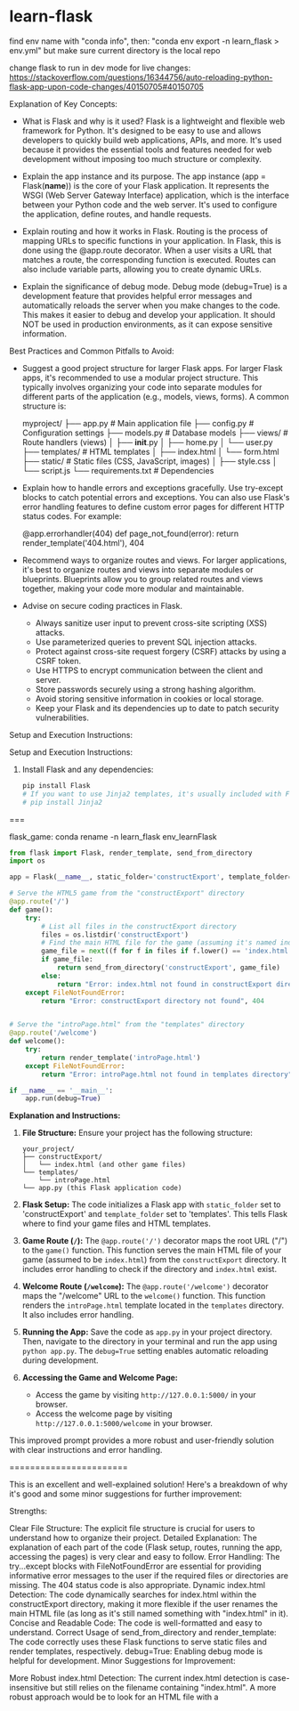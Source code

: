 # learn-flask

find env name with "conda info", then:
"conda env export -n learn_flask > env.yml"
but make sure current directory is the local repo

change flask to run in dev mode for live changes:
https://stackoverflow.com/questions/16344756/auto-reloading-python-flask-app-upon-code-changes/40150705#40150705

Explanation of Key Concepts:

- What is Flask and why is it used?
  Flask is a lightweight and flexible web framework for Python. It's designed to be
  easy to use and allows developers to quickly build web applications, APIs, and more.
  It's used because it provides the essential tools and features needed for web development
  without imposing too much structure or complexity.

- Explain the app instance and its purpose.
  The app instance (app = Flask(**name**)) is the core of your Flask application.
  It represents the WSGI (Web Server Gateway Interface) application, which is the
  interface between your Python code and the web server. It's used to configure
  the application, define routes, and handle requests.

- Explain routing and how it works in Flask.
  Routing is the process of mapping URLs to specific functions in your application.
  In Flask, this is done using the @app.route decorator. When a user visits a URL
  that matches a route, the corresponding function is executed. Routes can also
  include variable parts, allowing you to create dynamic URLs.

- Explain the significance of debug mode.
  Debug mode (debug=True) is a development feature that provides helpful error messages
  and automatically reloads the server when you make changes to the code. This makes
  it easier to debug and develop your application. It should NOT be used in production
  environments, as it can expose sensitive information.

Best Practices and Common Pitfalls to Avoid:

- Suggest a good project structure for larger Flask apps.
  For larger Flask apps, it's recommended to use a modular project structure. This
  typically involves organizing your code into separate modules for different parts
  of the application (e.g., models, views, forms). A common structure is:

  myproject/
  ├── app.py # Main application file
  ├── config.py # Configuration settings
  ├── models.py # Database models
  ├── views/ # Route handlers (views)
  │ ├── **init**.py
  │ ├── home.py
  │ └── user.py
  ├── templates/ # HTML templates
  │ ├── index.html
  │ └── form.html
  ├── static/ # Static files (CSS, JavaScript, images)
  │ ├── style.css
  │ └── script.js
  └── requirements.txt # Dependencies

- Explain how to handle errors and exceptions gracefully.
  Use try-except blocks to catch potential errors and exceptions. You can also use
  Flask's error handling features to define custom error pages for different HTTP
  status codes. For example:

  @app.errorhandler(404)
  def page_not_found(error):
  return render_template('404.html'), 404

* Recommend ways to organize routes and views.
  For larger applications, it's best to organize routes and views into separate modules
  or blueprints. Blueprints allow you to group related routes and views together,
  making your code more modular and maintainable.

* Advise on secure coding practices in Flask.
  - Always sanitize user input to prevent cross-site scripting (XSS) attacks.
  - Use parameterized queries to prevent SQL injection attacks.
  - Protect against cross-site request forgery (CSRF) attacks by using a CSRF token.
  - Use HTTPS to encrypt communication between the client and server.
  - Store passwords securely using a strong hashing algorithm.
  - Avoid storing sensitive information in cookies or local storage.
  - Keep your Flask and its dependencies up to date to patch security vulnerabilities.

Setup and Execution Instructions:

Setup and Execution Instructions:

1. Install Flask and any dependencies:
   ```bash
   pip install Flask
   # If you want to use Jinja2 templates, it's usually included with Flask, but you can install it separately:
   # pip install Jinja2
   ```

===

flask_game:
conda rename -n learn_flask env_learnFlask

```python
from flask import Flask, render_template, send_from_directory
import os

app = Flask(__name__, static_folder='constructExport', template_folder='templates')

# Serve the HTML5 game from the "constructExport" directory
@app.route('/')
def game():
    try:
        # List all files in the constructExport directory
        files = os.listdir('constructExport')
        # Find the main HTML file for the game (assuming it's named index.html)
        game_file = next((f for f in files if f.lower() == 'index.html'), None)
        if game_file:
            return send_from_directory('constructExport', game_file)
        else:
            return "Error: index.html not found in constructExport directory", 404
    except FileNotFoundError:
        return "Error: constructExport directory not found", 404


# Serve the "introPage.html" from the "templates" directory
@app.route('/welcome')
def welcome():
    try:
        return render_template('introPage.html')
    except FileNotFoundError:
        return "Error: introPage.html not found in templates directory", 404

if __name__ == '__main__':
    app.run(debug=True)

```

**Explanation and Instructions:**

1. **File Structure:** Ensure your project has the following structure:

   ```
   your_project/
   ├── constructExport/
   │   └── index.html (and other game files)
   └── templates/
       └── introPage.html
   └── app.py (this Flask application code)
   ```

2. **Flask Setup:** The code initializes a Flask app with `static_folder` set to 'constructExport' and `template_folder` set to 'templates'. This tells Flask where to find your game files and HTML templates.

3. **Game Route (`/`):** The `@app.route('/')` decorator maps the root URL ("/") to the `game()` function. This function serves the main HTML file of your game (assumed to be `index.html`) from the `constructExport` directory. It includes error handling to check if the directory and `index.html` exist.

4. **Welcome Route (`/welcome`):** The `@app.route('/welcome')` decorator maps the "/welcome" URL to the `welcome()` function. This function renders the `introPage.html` template located in the `templates` directory. It also includes error handling.

5. **Running the App:** Save the code as `app.py` in your project directory. Then, navigate to the directory in your terminal and run the app using `python app.py`. The `debug=True` setting enables automatic reloading during development.

6. **Accessing the Game and Welcome Page:**
   - Access the game by visiting `http://127.0.0.1:5000/` in your browser.
   - Access the welcome page by visiting `http://127.0.0.1:5000/welcome` in your browser.

This improved prompt provides a more robust and user-friendly solution with clear instructions and error handling.

=======================

This is an excellent and well-explained solution! Here's a breakdown of why it's good and some minor suggestions for further improvement:

Strengths:

Clear File Structure: The explicit file structure is crucial for users to understand how to organize their project.
Detailed Explanation: The explanation of each part of the code (Flask setup, routes, running the app, accessing the pages) is very clear and easy to follow.
Error Handling: The try...except blocks with FileNotFoundError are essential for providing informative error messages to the user if the required files or directories are missing. The 404 status code is also appropriate.
Dynamic index.html Detection: The code dynamically searches for index.html within the constructExport directory, making it more flexible if the user renames the main HTML file (as long as it's still named something with "index.html" in it).
Concise and Readable Code: The code is well-formatted and easy to understand.
Correct Usage of send_from_directory and render_template: The code correctly uses these Flask functions to serve static files and render templates, respectively.
debug=True: Enabling debug mode is helpful for development.
Minor Suggestions for Improvement:

More Robust index.html Detection: The current index.html detection is case-insensitive but still relies on the filename containing "index.html". A more robust approach would be to look for an HTML file with a <title> tag that indicates it's the main game file. However, this would require parsing the HTML, which adds complexity. The current approach is a good balance between simplicity and functionality.
Handling Other Static Assets: The current code only serves index.html. The constructExport directory likely contains other static assets (JavaScript files, CSS files, images, etc.). While send_from_directory handles these implicitly when index.html references them, it might be helpful to explicitly mention this in the explanation. You could add a sentence like: "Flask automatically serves other static assets (JavaScript, CSS, images) from the constructExport directory when they are referenced in index.html."
Security Considerations (Production): For a production environment, you would want to disable debug=True and potentially use a more robust web server (like Gunicorn or uWSGI) instead of the built-in Flask development server. This is beyond the scope of a basic example, but it's worth mentioning if the user intends to deploy the application. A brief note like: "For production deployments, disable debug=True and consider using a production-ready web server." would be helpful.
Alternative index.html Location: If the user wants to put index.html in the root directory, they would need to change the send_from_directory call. You could add a comment explaining this: # If index.html is in the root directory, use send_from_directory('.', game_file)
Revised Code (incorporating suggestions):

from flask import Flask, render_template, send_from_directory
import os

app = Flask(**name**, static_folder='constructExport', template_folder='templates')

# Serve the HTML5 game from the "constructExport" directory

@app.route('/')
def game():
try: # List all files in the constructExport directory
files = os.listdir('constructExport') # Find the main HTML file for the game (assuming it's named index.html)
game_file = next((f for f in files if f.lower() == 'index.html'), None)
if game_file: # If index.html is in the root directory, use send_from_directory('.', game_file)
return send_from_directory('constructExport', game_file)
else:
return "Error: index.html not found in constructExport directory", 404
except FileNotFoundError:
return "Error: constructExport directory not found", 404

# Serve the "introPage.html" from the "templates" directory

@app.route('/welcome')
def welcome():
try:
return render_template('introPage.html')
except FileNotFoundError:
return "Error: introPage.html not found in templates directory", 404

if **name** == '**main**': # For production deployments, disable debug=True and consider using a production-ready web server.
app.run(debug=True)
Revised Explanation (incorporating suggestions):

File Structure: Ensure your project has the following structure:

your_project/
├── constructExport/
│ └── index.html (and other game files)
└── templates/
└── introPage.html
└── app.py (this Flask application code)
Flask Setup: The code initializes a Flask app with static_folder set to 'constructExport' and template_folder set to 'templates'. This tells Flask where to find your game files and HTML templates.

Game Route (/): The @app.route('/') decorator maps the root URL ("/") to the game() function. This function serves the main HTML file of your game (assumed to be index.html) from the constructExport directory. Flask automatically serves other static assets (JavaScript, CSS, images) from the constructExport directory when they are referenced in index.html. It includes error handling to check if the directory and index.html exist. If index.html is located in the root directory instead of constructExport, you can modify the send_from_directory call to send_from_directory('.', game_file).

Welcome Route (/welcome): The @app.route('/welcome') decorator maps the "/welcome" URL to the welcome() function. This function renders the introPage.html template located in the templates directory. It also includes error handling.

Running the App: Save the code as app.py in your project directory. Then, navigate to the directory in your terminal and run the app using python app.py. The debug=True setting enables automatic reloading during development. For production deployments, disable debug=True and consider using a production-ready web server.

Accessing the Game and Welcome Page:

Access the game by visiting http://127.0.0.1:5000/ in your browser.
Access the welcome page by visiting http://127.0.0.1:5000/welcome in your browser.
These are just minor enhancements. The original solution was already very good. The added suggestions make it even more complete and helpful for users.
